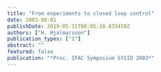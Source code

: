 ```yaml
---
title: "From experiments to closed loop control"
date: 2003-00-01
publishDate: 2019-05-31T08:05:20.833459Z
authors: ["H. Hjalmarsson"]
publication_types: ["1"]
abstract: ""
featured: false
publication: "*Proc. IFAC Symposium SYSID 2003*"
---
```



